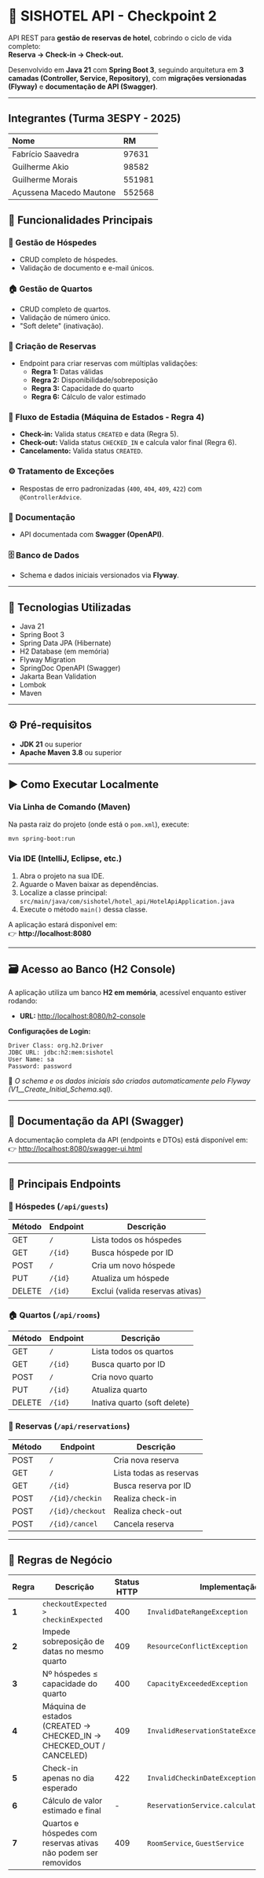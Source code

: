 # 🏨 SISHOTEL API - Checkpoint 2

API REST para **gestão de reservas de hotel**, cobrindo o ciclo de vida completo:  
**Reserva → Check-in → Check-out.**

Desenvolvido em **Java 21** com **Spring Boot 3**, seguindo arquitetura em **3 camadas (Controller, Service, Repository)**, com **migrações versionadas (Flyway)** e **documentação de API (Swagger)**.

---

## Integrantes (Turma 3ESPY - 2025)

| Nome | RM |
| :--- | :--- |
| Fabrício Saavedra | 97631 |
| Guilherme Akio | 98582 |
| Guilherme Morais | 551981 |
| Açussena Macedo Mautone | 552568 |

## 🚀 Funcionalidades Principais

### 👤 Gestão de Hóspedes
- CRUD completo de hóspedes.  
- Validação de documento e e-mail únicos.

### 🏠 Gestão de Quartos
- CRUD completo de quartos.  
- Validação de número único.  
- "Soft delete" (inativação).

### 📅 Criação de Reservas
- Endpoint para criar reservas com múltiplas validações:
  - **Regra 1:** Datas válidas  
  - **Regra 2:** Disponibilidade/sobreposição  
  - **Regra 3:** Capacidade do quarto  
  - **Regra 6:** Cálculo de valor estimado

### 🔁 Fluxo de Estadia (Máquina de Estados - Regra 4)
- **Check-in:** Valida status `CREATED` e data (Regra 5).  
- **Check-out:** Valida status `CHECKED_IN` e calcula valor final (Regra 6).  
- **Cancelamento:** Valida status `CREATED`.

### ⚙️ Tratamento de Exceções
- Respostas de erro padronizadas (`400`, `404`, `409`, `422`) com `@ControllerAdvice`.

### 📘 Documentação
- API documentada com **Swagger (OpenAPI)**.

### 🗄️ Banco de Dados
- Schema e dados iniciais versionados via **Flyway**.

---

## 🧰 Tecnologias Utilizadas

- Java 21  
- Spring Boot 3  
- Spring Data JPA (Hibernate)  
- H2 Database (em memória)  
- Flyway Migration  
- SpringDoc OpenAPI (Swagger)  
- Jakarta Bean Validation  
- Lombok  
- Maven

---

## ⚙️ Pré-requisitos

- **JDK 21** ou superior  
- **Apache Maven 3.8** ou superior

---

## ▶️ Como Executar Localmente

### Via Linha de Comando (Maven)

Na pasta raiz do projeto (onde está o `pom.xml`), execute:

```bash
mvn spring-boot:run
```

### Via IDE (IntelliJ, Eclipse, etc.)

1. Abra o projeto na sua IDE.  
2. Aguarde o Maven baixar as dependências.  
3. Localize a classe principal:  
   `src/main/java/com/sishotel/hotel_api/HotelApiApplication.java`  
4. Execute o método `main()` dessa classe.

A aplicação estará disponível em:  
👉 **http://localhost:8080**

---

## 🗃️ Acesso ao Banco (H2 Console)

A aplicação utiliza um banco **H2 em memória**, acessível enquanto estiver rodando:

- **URL:** [http://localhost:8080/h2-console](http://localhost:8080/h2-console)

**Configurações de Login:**
```
Driver Class: org.h2.Driver
JDBC URL: jdbc:h2:mem:sishotel
User Name: sa
Password: password
```

📌 *O schema e os dados iniciais são criados automaticamente pelo Flyway (V1__Create_Initial_Schema.sql).*

---

## 📖 Documentação da API (Swagger)

A documentação completa da API (endpoints e DTOs) está disponível em:  
👉 [http://localhost:8080/swagger-ui.html](http://localhost:8080/swagger-ui.html)

---

## 🔗 Principais Endpoints

### 👤 Hóspedes (`/api/guests`)
| Método | Endpoint | Descrição |
|--------|-----------|-----------|
| GET | `/` | Lista todos os hóspedes |
| GET | `/{id}` | Busca hóspede por ID |
| POST | `/` | Cria um novo hóspede |
| PUT | `/{id}` | Atualiza um hóspede |
| DELETE | `/{id}` | Exclui (valida reservas ativas) |

### 🏠 Quartos (`/api/rooms`)
| Método | Endpoint | Descrição |
|--------|-----------|-----------|
| GET | `/` | Lista todos os quartos |
| GET | `/{id}` | Busca quarto por ID |
| POST | `/` | Cria novo quarto |
| PUT | `/{id}` | Atualiza quarto |
| DELETE | `/{id}` | Inativa quarto (soft delete) |

### 📅 Reservas (`/api/reservations`)
| Método | Endpoint | Descrição |
|--------|-----------|-----------|
| POST | `/` | Cria nova reserva |
| GET | `/` | Lista todas as reservas |
| GET | `/{id}` | Busca reserva por ID |
| POST | `/{id}/checkin` | Realiza check-in |
| POST | `/{id}/checkout` | Realiza check-out |
| POST | `/{id}/cancel` | Cancela reserva |

---

## 🧩 Regras de Negócio

| Regra | Descrição | Status HTTP | Implementação |
|--------|------------|--------------|----------------|
| **1** | `checkoutExpected > checkinExpected` | 400 | `InvalidDateRangeException` |
| **2** | Impede sobreposição de datas no mesmo quarto | 409 | `ResourceConflictException` |
| **3** | Nº hóspedes ≤ capacidade do quarto | 400 | `CapacityExceededException` |
| **4** | Máquina de estados (CREATED → CHECKED_IN → CHECKED_OUT / CANCELED) | 409 | `InvalidReservationStateException` |
| **5** | Check-in apenas no dia esperado | 422 | `InvalidCheckinDateException` |
| **6** | Cálculo de valor estimado e final | - | `ReservationService.calculateFinalAmount()` |
| **7** | Quartos e hóspedes com reservas ativas não podem ser removidos | 409 | `RoomService`, `GuestService` |